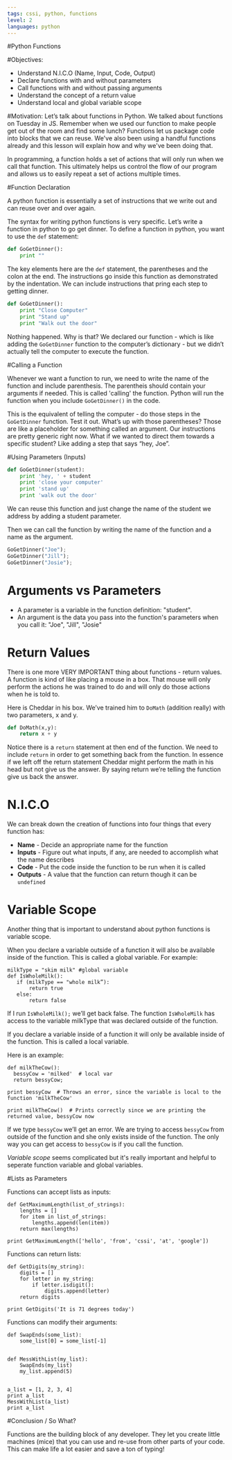 ```yaml
---
tags: cssi, python, functions
level: 2
languages: python
---
```

#Python Functions

#Objectives:
+ Understand N.I.C.O (Name, Input, Code, Output)
+ Declare functions with and without parameters
+ Call functions with and without passing arguments
+ Understand the concept of a return value
+ Understand local and global variable scope

#Motivation:
Let’s talk about functions in Python. We talked about functions on Tuesday in JS. Remember when we used our function to make people get out of the room and find some lunch?
Functions let us package code into blocks that we can reuse. We've also been using a handful functions already and this lesson will explain how and why we've been doing that.

In programming, a function holds a set of actions that will only run when we call that function. This ultimately helps us control the flow of our program and allows us to easily repeat a set of actions multiple times.

#Function Declaration

A python function is essentially a set of instructions that we write out and can reuse over and over again.

The syntax for writing python functions is very specific. Let’s write a function in python to go get dinner. To define a function in python, you want to use the `def` statement:

```python
def GoGetDinner():
	print ""
```

The key elements here are the `def` statement, the parentheses and the colon at the end.
The instructions go inside this function as demonstrated by the indentation. We can include instructions that pring each step to getting dinner. 

```python
def GoGetDinner():
	print "Close Computer"
	print "Stand up"
	print "Walk out the door"
```
Nothing happened. Why is that? We declared our function - which is like adding the `GoGetDinner` function to the computer’s dictionary - but we didn’t actually tell the computer to execute the function.

#Calling a Function

Whenever we want a function to run, we need to write the name of the function and include parenthesis. The parentheis should contain your arguments if needed. This is called 'calling' the function. Python will run the function when you include `GoGetDinner()` in the code.

This is the equivalent of telling the computer - do those steps in the `GoGetDinner` function. Test it out.
What’s up with those parentheses? Those are like a placeholder for something called an argument.
Our instructions are pretty generic right now. What if we wanted to direct them towards a specific student? Like adding a step that says “hey, Joe”.

#Using Parameters (Inputs)

```python
def GoGetDinner(student):
	print 'hey, ' + student
	print 'close your computer'
	print 'stand up'
	print 'walk out the door'
```

 We can reuse this function and just change the name of the student we address by adding a student parameter.
 
 Then we can call the function by writing the name of the function and a name as the argument. 
 

```python
GoGetDinner("Joe");
GoGetDinner("Jill");
GoGetDinner("Josie");
```
# Arguments vs Parameters
* A parameter is a variable in the function definition: "student". 
* An argument is the data you pass into the function's parameters when you call it: "Joe", "Jill", "Josie"

# Return Values

There is one more VERY IMPORTANT thing about functions - return values.
A function is kind of like placing a mouse in a box. That mouse will only perform the actions he was trained to do and will only do those actions when he is told to.

Here is Cheddar in his box. We’ve trained him to `DoMath` (addition really) with two parameters, x and y.

```python
def DoMath(x,y):
	return x + y
```
Notice there is a `return` statement at then end of the function. We need to include `return` in order to get something back from the function. In essence if we left off the return statement Cheddar might perform the math in his head but not give us the answer. By saying return we’re telling the function give us back the answer.

# N.I.C.O

We can break down the creation of functions into four things that every function has:

 * **Name** - Decide an appropriate name for the function
 * **Inputs** - Figure out what inputs, if any, are needed to accomplish what the name describes
 * **Code** - Put the code inside the function to be run when it is called
 * **Outputs** - A value that the function can return though it can be `undefined`

# Variable Scope

Another thing that is important to understand about python functions is variable scope.

When you declare a variable outside of a function it will also be available inside of the function. This is called a global variable. For example:

 ```
 milkType = "skim milk" #global variable
 def IsWholeMilk():
 	if (milkType == "whole milk”):
 		return true
 	else:
 		return false
```

If I run `IsWholeMilk();` we’ll get back false. The function `IsWholeMilk` has access to the variable milkType that was declared outside of the function.

If you declare a variable inside of a function it will only be available inside of the function. This is called a local variable.

Here is an example:

 ```
 def milkTheCow():
   bessyCow = 'milked'  # local var
   return bessyCow;

 print bessyCow  # Throws an error, since the variable is local to the function 'milkTheCow'

 print milkTheCow()  # Prints correctly since we are printing the returned value, bessyCow now
 ```

If we type `bessyCow` we’ll get an error. We are trying to access `bessyCow` from outside of the function and she only exists inside of the function.
The only way you can get access to `bessyCow` is if you call the function. 

*Variable scope*  seems complicated but it's really important and helpful to seperate function variable and global variables. 

#Lists as Parameters

 Functions can accept lists as inputs:

 ```
def GetMaximumLength(list_of_strings):
     lengths = []
     for item in list_of_strings:
         lengths.append(len(item))
     return max(lengths)

print GetMaximumLength(['hello', 'from', 'cssi', 'at', 'google'])
 ```

Functions can return lists:

 ```
 def GetDigits(my_string):
     digits = []
     for letter in my_string:
         if letter.isdigit():
             digits.append(letter)
     return digits

 print GetDigits('It is 71 degrees today')
 ```

 Functions can modify their arguments:

 ```
 def SwapEnds(some_list):
     some_list[0] = some_list[-1]


 def MessWithList(my_list):
     SwapEnds(my_list)
     my_list.append(5)


 a_list = [1, 2, 3, 4]
 print a_list
 MessWithList(a_list)
 print a_list
 ```

#Conclusion / So What?

 Functions are the building block of any developer. They let you create little machines (mice) that you can use and re-use from other parts of your code. This can make life a lot easier and save a ton of typing!
